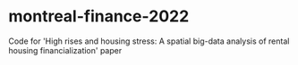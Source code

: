 # montreal-finance-2022

Code for 'High rises and housing stress: A spatial big-data analysis of rental housing financialization' paper
